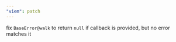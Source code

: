 ```yaml
---
"viem": patch
---
```


fix `BaseError@walk` to return `null` if callback is provided, but no error matches it
